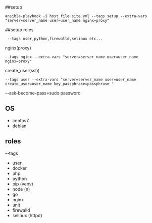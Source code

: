 


##setup
```
ansible-playbook -i host_file site.yml --tags setup --extra-vars "server=server_name user=user_name nginx=proxy"
```

##setup roles
```
 --tags user,python,firewalld,selinux etc...
```

nginx(proxy)
```
--tags nginx --extra-vars "server=server_name user=user_name nginx=proxy"
```

create_user(ssh)
```
--tags user --extra-vars "server=server_name user=user_name create_user=user_name key_passphrase=passphrase "
```


--ask-become-pass=sudo password

## OS
- centos7
- debian

## roles
--tags
- user
- docker
- php
- python
- pip (venv)
- node (n)
- go
- nginx
- unit
- firewalld
- selinux (httpd)

